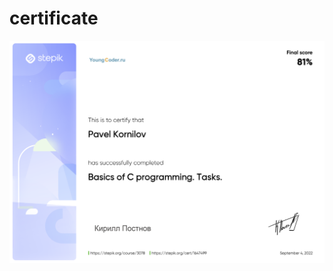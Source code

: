 # certificate

![alt text](https://github.com/pashakornilov/certificate/blob/main/stepik-c.png?raw=true)